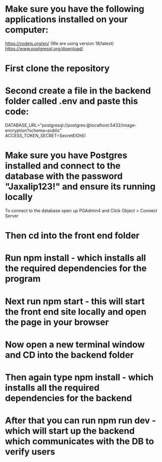 # Make sure you have the following applications installed on your computer:
https://nodejs.org/en/ (We are using version 18/latest)             
https://www.postgresql.org/download/

# First clone the repository

# Second create a file in the backend folder called .env and paste this code:
DATABASE_URL="postgresql://postgres:<your PGAdmin4 password>@localhost:5432/image-encryption?schema=public"          
ACCESS_TOKEN_SECRET=SecretElOhEl

# Make sure you have Postgres installed and connect to the database with the password "Jaxalip123!" and ensure its running locally
To connect to the database open up PGAdmin4 and Click Object > Connect Server 

# Then cd into the front end folder

# Run npm install - which installs all the required dependencies for the program

# Next run npm start - this will start the front end site locally and open the page in your browser

# Now open a new terminal window and CD into the backend folder

# Then again type npm install - which installs all the required dependencies for the backend

# After that you can run npm run dev - which will start up the backend which communicates with the DB to verify users
